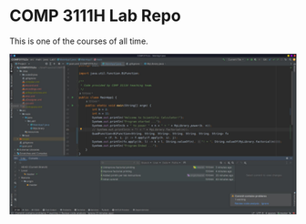 # COMP 3111H Lab Repo
This is one of the courses of all time.

![This is one of the images of all time.](images/screenshot.jpeg)